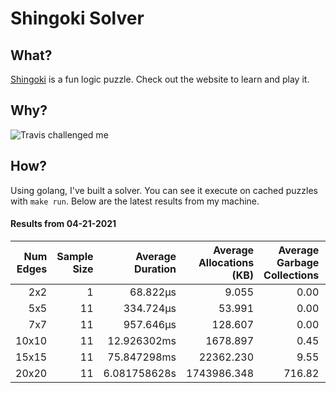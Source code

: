 # Shingoki Solver

## What?
[Shingoki](https://www.puzzle-shingoki.com) is a fun logic puzzle. Check out the website to learn and play it.

## Why?

![Travis challenged me](https://user-images.githubusercontent.com/23204038/112846696-f1f1fb00-906b-11eb-9693-3130ce4e78d7.png)

## How?

Using golang, I've built a solver. You can see it execute on cached puzzles with `make run`. Below are the latest results from my machine.

</startResults>

#### Results from 04-21-2021

|Num Edges|Sample Size|Average Duration|Average Allocations (KB)|Average Garbage Collections|Average GC Pause (ns)|
|-:|-:|-:|-:|-:|-:|
|2x2|1|68.822µs|9.055|0.00|0s|
|5x5|11|334.724µs|53.991|0.00|0s|
|7x7|11|957.646µs|128.607|0.00|0s|
|10x10|11|12.926302ms|1678.897|0.45|734.516µs|
|15x15|11|75.847298ms|22362.230|9.55|555.165µs|
|20x20|11|6.081758628s|1743986.348|716.82|42.963817ms|
